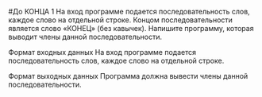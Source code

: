 #До КОНЦА 1
На вход программе подается последовательность слов, каждое слово на отдельной строке. Концом последовательности является слово «КОНЕЦ» (без кавычек). Напишите программу, которая выводит члены данной последовательности.

Формат входных данных
На вход программе подается последовательность слов, каждое слово на отдельной строке.

Формат выходных данных
Программа должна вывести члены данной последовательности.